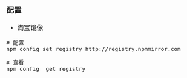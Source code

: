 <span  style="font-family: Simsun,serif; font-size: 17px; ">

### 配置

- 淘宝镜像

~~~
# 配置
npm config set registry http://registry.npmmirror.com

# 查看
npm config  get registry
~~~

</span>